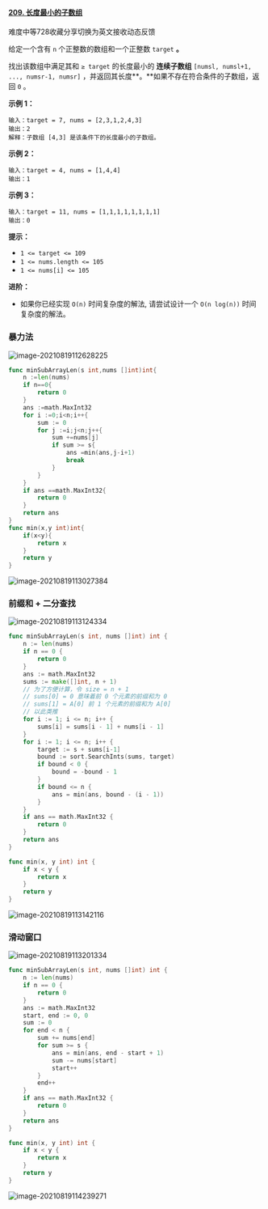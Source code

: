 #### [209. 长度最小的子数组](https://leetcode-cn.com/problems/minimum-size-subarray-sum/)

难度中等728收藏分享切换为英文接收动态反馈

给定一个含有 `n` 个正整数的数组和一个正整数 `target` **。**

找出该数组中满足其和 `≥ target` 的长度最小的 **连续子数组** `[numsl, numsl+1, ..., numsr-1, numsr]` ，并返回其长度**。**如果不存在符合条件的子数组，返回 `0` 。

 

**示例 1：**

```
输入：target = 7, nums = [2,3,1,2,4,3]
输出：2
解释：子数组 [4,3] 是该条件下的长度最小的子数组。
```

**示例 2：**

```
输入：target = 4, nums = [1,4,4]
输出：1
```

**示例 3：**

```
输入：target = 11, nums = [1,1,1,1,1,1,1,1]
输出：0
```

 

**提示：**

- `1 <= target <= 109`
- `1 <= nums.length <= 105`
- `1 <= nums[i] <= 105`

 

**进阶：**

- 如果你已经实现 `O(n)` 时间复杂度的解法, 请尝试设计一个 `O(n log(n))` 时间复杂度的解法。

### 暴力法

![image-20210819112628225](C:\Users\solfeng\AppData\Roaming\Typora\typora-user-images\image-20210819112628225.png)

```go
func minSubArrayLen(s int,nums []int)int{
    n :=len(nums)
    if n==0{
        return 0
    }
    ans :=math.MaxInt32
    for i :=0;i<n;i++{
        sum := 0
        for j :=i;j<n;j++{
            sum +=nums[j]
            if sum >= s{
                ans =min(ans,j-i+1)
                break
            }
        }
    }
    if ans ==math.MaxInt32{
        return 0
    }
    return ans
}
func min(x,y int)int{
    if(x<y){
        return x
    }
    return y
}
```

![image-20210819113027384](C:\Users\solfeng\AppData\Roaming\Typora\typora-user-images\image-20210819113027384.png)



### 前缀和 + 二分查找

![image-20210819113124334](C:\Users\solfeng\AppData\Roaming\Typora\typora-user-images\image-20210819113124334.png)

```go
func minSubArrayLen(s int, nums []int) int {
    n := len(nums)
    if n == 0 {
        return 0
    }
    ans := math.MaxInt32
    sums := make([]int, n + 1)
    // 为了方便计算，令 size = n + 1 
    // sums[0] = 0 意味着前 0 个元素的前缀和为 0
    // sums[1] = A[0] 前 1 个元素的前缀和为 A[0]
    // 以此类推
    for i := 1; i <= n; i++ {
        sums[i] = sums[i - 1] + nums[i - 1]
    }
    for i := 1; i <= n; i++ {
        target := s + sums[i-1]
        bound := sort.SearchInts(sums, target)
        if bound < 0 {
            bound = -bound - 1
        }
        if bound <= n {
            ans = min(ans, bound - (i - 1))
        }
    }
    if ans == math.MaxInt32 {
        return 0
    }
    return ans
}

func min(x, y int) int {
    if x < y {
        return x
    }
    return y
}
```

![image-20210819113142116](C:\Users\solfeng\AppData\Roaming\Typora\typora-user-images\image-20210819113142116.png)

### 滑动窗口

![image-20210819113201334](C:\Users\solfeng\AppData\Roaming\Typora\typora-user-images\image-20210819113201334.png)

```go
func minSubArrayLen(s int, nums []int) int {
    n := len(nums)
    if n == 0 {
        return 0
    }
    ans := math.MaxInt32
    start, end := 0, 0
    sum := 0
    for end < n {
        sum += nums[end]
        for sum >= s {
            ans = min(ans, end - start + 1)
            sum -= nums[start]
            start++
        }
        end++
    }
    if ans == math.MaxInt32 {
        return 0
    }
    return ans
}

func min(x, y int) int {
    if x < y {
        return x
    }
    return y
}
```

![image-20210819114239271](C:\Users\solfeng\AppData\Roaming\Typora\typora-user-images\image-20210819114239271.png)